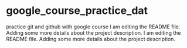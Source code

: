# google_course_practice_dat
practice git and github with google course
I am editing the README file. Adding some more details about the project description.
I am editing the README file. Adding some more details about the project description.
